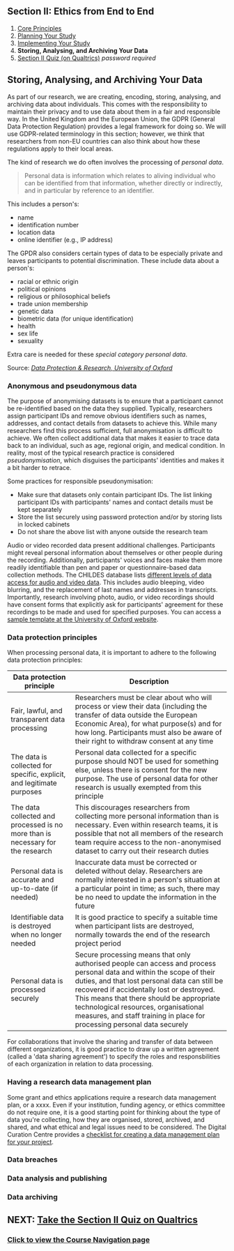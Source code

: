 ## Section II: Ethics from End to End

1. [Core Principles](endto.md)
2. [Planning Your Study](endto-before.md)
3. [Implementing Your Study](endto-during.md)
4. **Storing, Analysing, and Archiving Your Data**
5. [Section II Quiz (on Qualtrics)](https://oxfordeducation.eu.qualtrics.com/jfe/form/SV_bPHRKTydLSyDzRH) *password required*

## Storing, Analysing, and Archiving Your Data

As part of our research, we are creating, encoding, storing, analysing, and archiving data about individuals. This comes with the responsibility to maintain their privacy and to use data about them in a fair and responsible way. In the United Kingdom and the European Union, the GDPR (General Data Protection Regulation) provides a legal framework for doing so. We will use GDPR-related terminology in this section; however, we think that researchers from non-EU countries can also think about how these regulations apply to their local areas. 

The kind of research we do often involves the processing of _personal data_.

> Personal data is information which relates to aliving individual who can be identified from that information,  whether  directly  or  indirectly,  and  in  particular  by  reference  to  an  identifier. 

This includes a person's:
- name
- identification number
- location data
- online identifier (e.g., IP address)

The GPDR also considers certain types of data to be especially private and leaves participants to potential discrimination. These include data about a person's:
- racial or ethnic origin
- political opinions
- religious or philosophical beliefs
- trade union membership
- genetic data
- biometric data (for unique identification)
- health
- sex life
- sexuality

Extra care is needed for these _special category personal data_.

Source: _[Data Protection & Research, University of Oxford](https://researchsupport.admin.ox.ac.uk/files/dataprotectionandresearchpdf)_

### Anonymous and pseudonymous data

The purpose of anonymising datasets is to ensure that a participant cannot be re-identified based on the data they supplied. Typically, researchers assign participant IDs and remove obvious identifiers such as names, addresses, and contact details from datasets to achieve this. While many researchers find this process sufficient, full anonymisation is difficult to achieve. We often collect additional data that makes it easier to trace data back to an individual, such as age, regional origin, and medical condition. In reality, most of the typical research practice is considered _pseudonymisation_, which disguises the participants' identities and makes it a bit harder to retrace.

Some practices for responsible pseudonymisation:
- Make sure that datasets only contain participant IDs. The list linking participant IDs with participants' names and contact details must be kept separately
- Store the list securely using password protection and/or by storing lists in locked cabinets
- Do not share the above list with anyone outside the research team

Audio or video recorded data present additional challenges. Participants might reveal personal information about themselves or other people during the recording. Additionally, participants' voices and faces make them more readily identifiable than pen and paper or questionnaire-based data collection methods. The CHILDES database lists [different levels of data access for audio and video data](https://talkbank.org/share/irb/options.html). This includes audio bleeping, video blurring, and the replacement of last names and addresses in transcripts. Importantly, research involving photo, audio, or video recordings should have consent forms that explicitly ask for participants' agreement for these recordings to be made and used for specified purposes. You can access a [sample template at the University of Oxford website](https://researchsupport.admin.ox.ac.uk/files/writtenconsentformtemplatedocx).

### Data protection principles

When processing personal data, it is important to adhere to the following data protection principles:

| Data protection principle | Description |
| -------|-------|
| Fair, lawful, and transparent data processing | Researchers must be clear about who will process or view their data (including the transfer of data outside the European Economic Area), for what purpose(s) and for how long. Participants must also be aware of their right to withdraw consent at any time |
| The data is collected for specific, explicit, and legitimate purposes | Personal data collected for a specific purpose should NOT be used for something else, unless there is consent for the new purpose. The use of personal data for other research is usually exempted from this principle |
| The data collected and processed is no more than is necessary for the research | This discourages researchers from collecting more personal information than is necessary. Even within research teams, it is possible that not all members of the research team require access to the non-anonymised dataset to carry out their research duties |
| Personal data is accurate and up-to-date (if needed) | Inaccurate data must be corrected or deleted without delay. Researchers are normally interested in a person's situation at a particular point in time; as such, there may be no need to update the information in the future |
| Identifiable data is destroyed when no longer needed | It is good practice to specify a suitable time when participant lists are destroyed, normally towards the end of the research project period |
| Personal data is processed securely | Secure processing means that only authorised people can access and process personal data and within the scope of their duties, and that lost personal data can still be recovered if accidentally lost or destroyed. This means that there should be appropriate technological resources, organisational measures, and staff training in place for processing personal data securely |

For collaborations that involve the sharing and transfer of data between different organizations, it is good practice to draw up a written agreement (called a 'data sharing agreement') to specify the roles and responsbilities of each organization in relation to data processing.

### Having a research data management plan

Some grant and ethics applications require a research data management plan, or a xxxx. Even if your institution, funding agency, or ethics committee do not require one, it is a good starting point for thinking about the type of data you're collecting, how they are organised, stored, archived, and shared, and what ethical and legal issues need to be considered. The Digital Curation Centre provides a [checklist for creating a data management plan for your project](https://www.dcc.ac.uk/sites/default/files/documents/resource/DMP/DMP_Checklist_2013.pdf).  

### Data breaches

### Data analysis and publishing

### Data archiving


## NEXT: [Take the Section II Quiz on Qualtrics](https://oxfordeducation.eu.qualtrics.com/jfe/form/SV_bPHRKTydLSyDzRH)
### [Click to view the Course Navigation page](toc.md)
